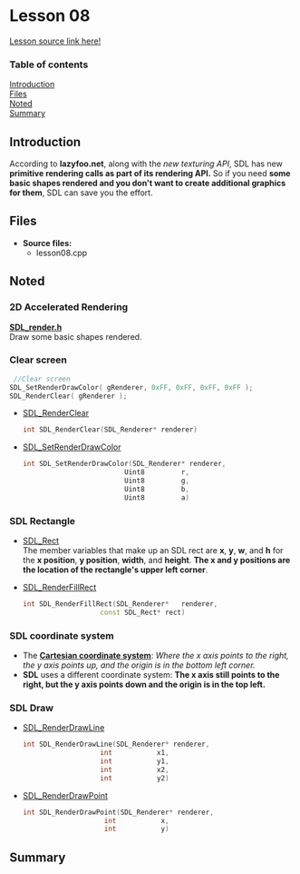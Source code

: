 # Lesson 08
[Lesson source link here!](https://lazyfoo.net/tutorials/SDL/08_geometry_rendering/index.php)

### Table of contents
  [Introduction](#introduction)  
  [Files](#files)  
  [Noted](#noted)  
  [Summary](#summary) 
  
## Introduction

  According to **lazyfoo.net**, along with the _new texturing API_, SDL has new **primitive rendering calls as part of its rendering API.**
  So if you need **some basic shapes rendered and you don't want to create additional graphics for them**, SDL can save you the effort.

## Files

- **Source files:**
  - lesson08.cpp

## Noted

### 2D Accelerated Rendering
  **[SDL_render.h](http://wiki.libsdl.org/CategoryRender)** <br>
  Draw some basic shapes rendered.
 
### Clear screen
  ```c++
   //Clear screen
  SDL_SetRenderDrawColor( gRenderer, 0xFF, 0xFF, 0xFF, 0xFF );
  SDL_RenderClear( gRenderer );
  ```
  - [SDL_RenderClear](http://wiki.libsdl.org/SDL_RenderClear)  
    ```C++
    int SDL_RenderClear(SDL_Renderer* renderer)
    ```
  - [SDL_SetRenderDrawColor](http://wiki.libsdl.org/SDL_SetRenderDrawColor)
    ```C++
    int SDL_SetRenderDrawColor(SDL_Renderer* renderer,
                             Uint8         r,
                             Uint8         g,
                             Uint8         b,
                             Uint8         a)
    ```
    
### SDL Rectangle
  - [SDL_Rect](http://wiki.libsdl.org/SDL_Rect)  
    The member variables that make up an SDL rect are **x**, **y**, **w**, and **h** for the **x position**, **y position**, **width**, and **height**.
    **The x and y positions are the location of the rectangle's upper left corner**.
    
  - [SDL_RenderFillRect](http://wiki.libsdl.org/SDL_RenderFillRect) 
    ```C++
    int SDL_RenderFillRect(SDL_Renderer*   renderer,
                       const SDL_Rect* rect)
    ```
    
### SDL coordinate system
  - The **[Cartesian coordinate system](https://en.wikipedia.org/wiki/Cartesian_coordinate_system)**: _Where the x axis points to the right, the y axis points up, and the origin is in the bottom left corner._
  - **SDL** uses a different coordinate system: **The x axis still points to the right, but the y axis points down and the origin is in the top left.**

### SDL Draw
  - [SDL_RenderDrawLine](http://wiki.libsdl.org/SDL_RenderDrawLine)
    ```C++
    int SDL_RenderDrawLine(SDL_Renderer* renderer,
                       int           x1,
                       int           y1,
                       int           x2,
                       int           y2)
    ```
  - [SDL_RenderDrawPoint](http://wiki.libsdl.org/SDL_RenderDrawPoint)
    ```C++
    int SDL_RenderDrawPoint(SDL_Renderer* renderer,
                        int           x, 
                        int           y)
    ```

## Summary

